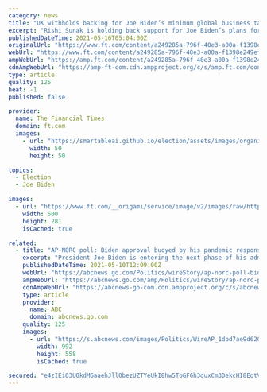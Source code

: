```yaml
---
category: news
title: "UK withholds backing for Joe Biden’s minimum global business tax"
excerpt: "Rishi Sunak is holding back support for Joe Biden’s plans for a 21 per cent minimum global business tax rate, as Britain pushes the US to ensure any agreement includes a fairer system for taxing digital technology giants."
publishedDateTime: 2021-05-16T05:04:00Z
originalUrl: "https://www.ft.com/content/a249285a-796f-40e3-a00a-f1398e249ef9"
webUrl: "https://www.ft.com/content/a249285a-796f-40e3-a00a-f1398e249ef9"
ampWebUrl: "https://amp.ft.com/content/a249285a-796f-40e3-a00a-f1398e249ef9"
cdnAmpWebUrl: "https://amp-ft-com.cdn.ampproject.org/c/s/amp.ft.com/content/a249285a-796f-40e3-a00a-f1398e249ef9"
type: article
quality: 125
heat: -1
published: false

provider:
  name: The Financial Times
  domain: ft.com
  images:
    - url: "https://smartableai.github.io/election/assets/images/organizations/ft.com-50x50.jpg"
      width: 50
      height: 50

topics:
  - Election
  - Joe Biden

images:
  - url: "https://www.ft.com/__origami/service/image/v2/images/raw/https%3A%2F%2Fd1e00ek4ebabms.cloudfront.net%2Fproduction%2Fe1c800d4-e0a9-4da9-98da-11634db34510.jpg?source=google-amp&fit=scale-down&width=500"
    width: 500
    height: 281
    isCached: true

related:
  - title: "AP-NORC poll: Biden approval buoyed by his pandemic response"
    excerpt: "President Joe Biden is entering the next phase of his administration with the steady approval of a majority of Americans"
    publishedDateTime: 2021-05-10T12:09:00Z
    webUrl: "https://abcnews.go.com/Politics/wireStory/ap-norc-poll-biden-approval-buoyed-pandemic-response-77598908"
    ampWebUrl: "https://abcnews.go.com/amp/Politics/wireStory/ap-norc-poll-biden-approval-buoyed-pandemic-response-77598908"
    cdnAmpWebUrl: "https://abcnews-go-com.cdn.ampproject.org/c/s/abcnews.go.com/amp/Politics/wireStory/ap-norc-poll-biden-approval-buoyed-pandemic-response-77598908"
    type: article
    provider:
      name: ABC
      domain: abcnews.go.com
    quality: 125
    images:
      - url: "https://s.abcnews.com/images/Politics/WireAP_1dbd7ae9d62042af9c8ad0ac023f319c_16x9_992.jpg"
        width: 992
        height: 558
        isCached: true

secured: "e4zIEiO3U0kdM6aaehJllObezUZTYeUkI8hw5ToGF6h3duxCm3DekcHI8EotVL1J25QAiduwhLc5PuYwtjrCmEaSyOfn8pYFumqD3IKq2Imc+uUaIW06Qf5zcP9pY9SxI840BIeNvYEMTklooJpXeT6vfdgfhgwaWfAJmN8q6lQDmhy7Rjb+5OxkBrDINZ2M+fn8fuGK1xAbdD1yWO73T6Ftq7hDRlMF02B/oxsSYcGm31emjq2TkNqKZzzT9PrM2CTwbi2WiydjRAFJCJJan/XsAVpx2GfY/OEseyF4cCm0FO3Y5Iks1Nwx9tSgnUVQQfF4fgeWYIz87EM84lvxXyWsbEUI1v9j52mU/5AlhYI=;tQyUEkhFWYDvEWhGEzZ62g=="
---
```


